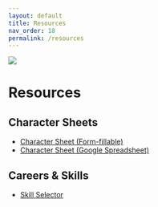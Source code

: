 ```yaml
---
layout: default
title: Resources
nav_order: 18
permalink: /resources
---
```

[![](https://dicegoblin.blog/wp-content/uploads/2025/03/PODBanner.jpg)](https://dicegoblin.blog/block-dodge-parry-in-print/)
# Resources
## Character Sheets
- [Character Sheet (Form-fillable)](https://dicegoblin.blog/wp-content/uploads/2025/03/BDP-Character-Sheet-Form-Fillable.pdf)
- [Character Sheet (Google Spreadsheet)](https://docs.google.com/spreadsheets/d/1tBgUBEW_5Ta1z8Ss8f8pmEryVC1W91NZ2FbDCrmJA_E/edit?gid=0#gid=0)

## Careers & Skills
- [Skill Selector](https://skills.dicegoblin.blog/)
